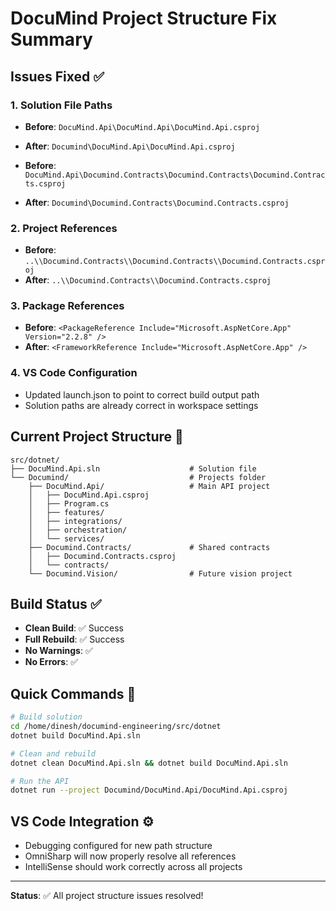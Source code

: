# DocuMind Project Structure Fix Summary

## Issues Fixed ✅

### 1. **Solution File Paths**
- **Before**: `DocuMind.Api\DocuMind.Api\DocuMind.Api.csproj`
- **After**: `Documind\DocuMind.Api\DocuMind.Api.csproj`

- **Before**: `DocuMind.Api\Documind.Contracts\Documind.Contracts\Documind.Contracts.csproj`
- **After**: `Documind\Documind.Contracts\Documind.Contracts.csproj`

### 2. **Project References**
- **Before**: `..\\Documind.Contracts\\Documind.Contracts\\Documind.Contracts.csproj`
- **After**: `..\\Documind.Contracts\\Documind.Contracts.csproj`

### 3. **Package References**
- **Before**: `<PackageReference Include="Microsoft.AspNetCore.App" Version="2.2.8" />`
- **After**: `<FrameworkReference Include="Microsoft.AspNetCore.App" />`

### 4. **VS Code Configuration**
- Updated launch.json to point to correct build output path
- Solution paths are already correct in workspace settings

## Current Project Structure 📁

```
src/dotnet/
├── DocuMind.Api.sln                    # Solution file
└── Documind/                           # Projects folder
    ├── DocuMind.Api/                   # Main API project
    │   ├── DocuMind.Api.csproj
    │   ├── Program.cs
    │   ├── features/
    │   ├── integrations/
    │   ├── orchestration/
    │   └── services/
    ├── Documind.Contracts/             # Shared contracts
    │   ├── Documind.Contracts.csproj
    │   └── contracts/
    └── Documind.Vision/                # Future vision project
```

## Build Status ✅
- **Clean Build**: ✅ Success
- **Full Rebuild**: ✅ Success
- **No Warnings**: ✅
- **No Errors**: ✅

## Quick Commands 🚀

```bash
# Build solution
cd /home/dinesh/documind-engineering/src/dotnet
dotnet build DocuMind.Api.sln

# Clean and rebuild
dotnet clean DocuMind.Api.sln && dotnet build DocuMind.Api.sln

# Run the API
dotnet run --project Documind/DocuMind.Api/DocuMind.Api.csproj
```

## VS Code Integration ⚙️
- Debugging configured for new path structure
- OmniSharp will now properly resolve all references
- IntelliSense should work correctly across all projects

---
**Status**: ✅ All project structure issues resolved!
